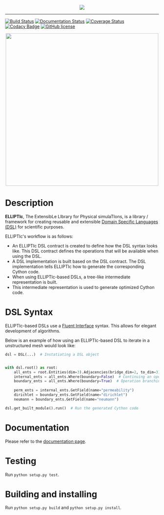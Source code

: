<p align="center">
  <img src="https://cdn.rawgit.com/gpkc/ELLIPTIc/master/logo.png"/>
</p>

---

[![Build Status](https://travis-ci.org/padmec-reservoir/ELLIPTIc.svg?branch=master)](https://travis-ci.org/padmec-reservoir/ELLIPTIc)
[![Documentation Status](https://readthedocs.org/projects/elliptic/badge/?version=latest)](http://elliptic.readthedocs.io/en/latest/?badge=latest)
[![Coverage Status](https://coveralls.io/repos/github/padmec-reservoir/ELLIPTIc/badge.svg?branch=master)](https://coveralls.io/github/padmec-reservoir/ELLIPTIc?branch=master)
[![Codacy Badge](https://api.codacy.com/project/badge/Grade/025660097e6a41fa9fa6fa590ef28148)](https://www.codacy.com/app/gpkc/ELLIPTIc?utm_source=github.com&utm_medium=referral&utm_content=padmec-reservoir/ELLIPTIc&utm_campaign=badger)
[![GitHub license](https://img.shields.io/badge/license-MIT-blue.svg)](https://raw.githubusercontent.com/gpkc/ELLIPTIc/master/LICENSE)

<p align="center">
  <img src="https://cdn.rawgit.com/gpkc/ELLIPTIc/master/pic.png" width="500"/>
</p>


# Description
**ELLIPTIc**, The ExtensibLe LIbrary for Physical simulaTIons, is a library / framework for creating reusable and extensible
[Domain Specific Languages (DSL)](https://martinfowler.com/bliki/DomainSpecificLanguage.html) for scientific purposes.

ELLIPTIc's workflow is as follows:

* An ELLIPTIc DSL contract is created to define how the DSL syntax looks like. This DSL contract defines the operations
that will be available when using the DSL.
* A DSL implementation is built based on the DSL contract. The DSL implementation tells ELLIPTIc how to generate the
corresponding Cython code.
* When using ELLIPTIc-based DSLs, a tree-like intermediate representation is built.
* This intermediate representation is used to generate optimized Cython code.

# DSL Syntax

ELLIPTIc-based DSLs use a [Fluent Interface](https://martinfowler.com/bliki/FluentInterface.html) syntax. This allows
for elegant development of algorithms.

Below is an example of how using an ELLIPTIc-based DSL to iterate in a unstructured mesh would look like:

```python
dsl = DSL(...)  # Instatiating a DSL object


with dsl.root() as root:
    all_ents = root.Entities(dim=3).Adjacencies(bridge_dim=2, to_dim=3)  # Operation chaining
    internal_ents = all_ents.Where(boundary=False)  # Continuing an operation chain
    boundary_ents = all_ents.Where(boundary=True)  # Operation branching
    
    perm_ents = internal_ents.GetField(name="permeability")
    dirichlet = boundary_ents.GetField(name="dirichlet")
    neumann = boundary_ents.GetField(name="neumann")

dsl.get_built_module().run()  # Run the generated Cython code
```

# Documentation
Please refer to the [documentation page](http://elliptic.readthedocs.io/en/latest/).

# Testing
Run `python setup.py test`.

# Building and installing
Run `python setup.py build` and `python setup.py install`.

